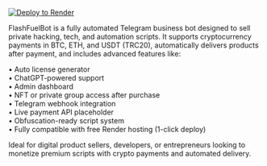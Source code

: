 [![Deploy to Render](https://render.com/images/deploy-to-render-button.svg)](https://render.com/deploy)


FlashFuelBot is a fully automated Telegram business bot designed to sell private hacking, tech, and automation scripts. It supports cryptocurrency payments in BTC, ETH, and USDT (TRC20), automatically delivers products after payment, and includes advanced features like:

• Auto license generator  
• ChatGPT-powered support  
• Admin dashboard  
• NFT or private group access after purchase  
• Telegram webhook integration  
• Live payment API placeholder  
• Obfuscation-ready script system  
• Fully compatible with free Render hosting (1-click deploy)

Ideal for digital product sellers, developers, or entrepreneurs looking to monetize premium scripts with crypto payments and automated delivery.
